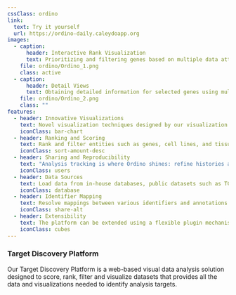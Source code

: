 ```yaml
---
cssClass: ordino
link:
  text: Try it yourself
  url: https://ordino-daily.caleydoapp.org
images:
  - caption:
      header: Interactive Rank Visualization
      text: Prioritizing and filtering genes based on multiple data attributes
    file: ordino/Ordino_1.png
    class: active
  - caption:
      header: Detail Views
      text: Obtaining detailed information for selected genes using multiple views
    file: ordino/Ordino_2.png
    class: ""
features:
  - header: Innovative Visualizations
    text: Novel visualization techniques designed by our visualization experts based on state of the art visualization research.
    iconClass: bar-chart
  - header: Ranking and Scoring
    text: Rank and filter entities such as genes, cell lines, and tissues based on a wide spectrum of attributes.
    iconClass: sort-amount-desc
  - header: Sharing and Reproducibility
    text: "Analysis tracking is where Ordino shines: refine histories and use them to revisit an analysis or share it with colleagues."
    iconClass: users
  - header: Data Sources
    text: Load data from in-house databases, public datasets such as TCGA and CCLE, or from files. We also provide custom solutions to handle your own data sources.
    iconClass: database
  - header: Identifier Mapping
    text: Resolve mappings between various identifiers and annotations (Ensembl, gene symbols, and others).
    iconClass: share-alt
  - header: Extensibility
    text: The platform can be extended using a flexible plugin mechanism. Possible extensions can be additional visualizations, data providers, and scoring capabilities.
    iconClass: cubes
---
```


### Target Discovery Platform

<p class="product-intro">Our Target Discovery Platform is a web-based visual data analysis solution designed to score, rank, filter and visualize datasets that provides all the data and visualizations needed to identify analysis targets.</p>




